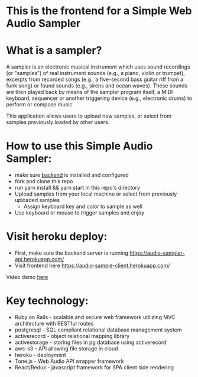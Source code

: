 # This is the frontend for a Simple Web Audio Sampler

# What is a sampler?

A sampler is an electronic musical instrument which uses sound recordings (or "samples") of real instrument sounds (e.g., a piano, violin or trumpet), excerpts from recorded songs (e.g., a five-second bass guitar riff from a funk song) or found sounds (e.g., sirens and ocean waves). These sounds are then played back by means of the sampler program itself, a MIDI keyboard, sequencer or another triggering device (e.g., electronic drums) to perform or compose music.

This application allows users to upload new samples, or select from samples previously loaded by other users.

# How to use this Simple Audio Sampler:
  
  - make sure [backend](https://github.com/lovecosma/Sampler-backend) is installed and configured 
  - fork and clone this repo
  - run yarn install && yarn start in this repo's directory
  - Upload samples from your local machine or select from previously uploaded samples
    - Assign keyboard key and color to sample as well
  - Use keyboard or mouse to trigger samples and enjoy


# Visit heroku deploy:
- First, make sure the backend server is running https://audio-sampler-api.herokuapp.com/
- Visit frontend here https://audio-sample-client.herokuapp.com/

Video demo [here](https://youtu.be/Onyck4wJM5U)

# Key technology:

- Ruby on Rails - scalable and secure web framework utilizing MVC architecture with RESTful routes
- postgresql - SQL compliant relational database management system
- activerecord - object relational mapping library
- activestorage - storing files in pg database using activerecord
- aws-s3 - API allowing file storage in cloud
- heroku - deployment
- Tone.js - Web Audio API wrapper framework
- React/Redux - javascript framework for SPA client side rendering
